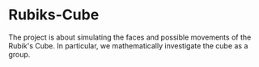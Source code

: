# Rubiks-Cube
The project is about simulating the faces and possible movements of the Rubik's Cube. In particular, we mathematically investigate the cube as a group.
